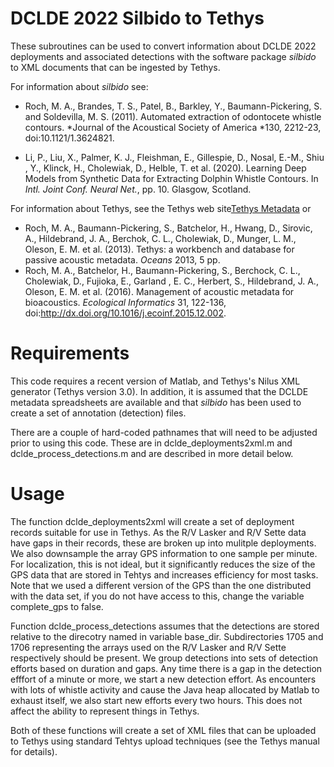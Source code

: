 # DCLDE 2022 Silbido to Tethys

These subroutines can be used to convert information about DCLDE 2022 
deployments and associated detections with the software package *silbido* 
to XML documents that can be ingested by Tethys.

For information about *silbido* see:

- Roch, M. A., Brandes, T. S., Patel, B., Barkley, Y., Baumann-Pickering, S. and Soldevilla, M. S. (2011). Automated extraction of odontocete whistle contours. *Journal of the Acoustical Society of America *130, 2212-23, doi:10.1121/1.3624821.

- Li, P., Liu, X., Palmer, K. J., Fleishman, E., Gillespie, D., Nosal, E.-M., Shiu , Y., Klinck, H., Cholewiak, D., Helble, T. et al. (2020). Learning Deep Models from Synthetic Data for Extracting Dolphin Whistle Contours. In *Intl. Joint Conf. Neural Net.*, pp. 10. Glasgow, Scotland.

For information about Tethys, see the Tethys web site[Tethys Metadata](https://tethys.sdsu.edu) or
- Roch, M. A., Baumann-Pickering, S., Batchelor, H., Hwang, D., Sirovic, A., Hildebrand, J. A., Berchok, C. L., Cholewiak, D., Munger, L. M., Oleson, E. M. et al. (2013). Tethys: a workbench and database for passive acoustic metadata. *Oceans* 2013, 5 pp.
- Roch, M. A., Batchelor, H., Baumann-Pickering, S., Berchock, C. L., Cholewiak, D., Fujioka, E., Garland , E. C., Herbert, S., Hildebrand, J. A., Oleson, E. M. et al. (2016). Management of acoustic metadata for bioacoustics. *Ecological Informatics* 31, 122-136, doi:http://dx.doi.org/10.1016/j.ecoinf.2015.12.002.


# Requirements
This code requires a recent version of Matlab, and Tethys's Nilus XML generator
(Tethys version 3.0).  In addition, it is assumed that the DCLDE metadata 
spreadsheets are available and that *silbido* has been used to create
a set of annotation (detection) files.

There are a couple of hard-coded pathnames that will need to be adjusted
prior to using this code.  These are in dclde_deployments2xml.m and dclde_process_detections.m 
and are described in more detail below.

# Usage

The function dclde_deployments2xml will create a set of deployment records suitable
for use in Tethys.  As the R/V Lasker and R/V Sette data have gaps in their records, 
these are broken up into mulitple deployments.  We also downsample the array
GPS information to one sample per minute.  For localization, this is not ideal,
but it significantly reduces the size of the GPS data that are stored in Tehtys 
and increases efficiency for most tasks.  Note that we used a different version
of the GPS than the one distributed with the data set, if you do not have access
to this, change the variable complete_gps to false.

Function dclde_process_detections assumes that the detections
are stored relative to the direcotry named in variable base_dir.
Subdirectories 1705 and 1706 representing the arrays used on the R/V 
Lasker and R/V Sette respectively should be present.   We group detections
into sets of detection efforts based on duration and gaps.  Any time there
is a gap in the detection efffort of a minute or more, we start a new
detection effort.  As encounters with lots of whistle activity and cause
the Java heap allocated by Matlab to exhaust itself, we also start new
efforts every two hours.  This does not affect the ability to represent
things in Tethys.

Both of these functions will create a set of XML files that can be
uploaded to Tethys using standard Tehtys upload techniques (see the
Tethys manual for details).


